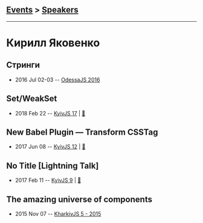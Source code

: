 ## [Events](../README.md) > [Speakers](../speakers.md)
---

# Кирилл Яковенко

## Стринги
- 2016 Jul 02-03 -- [OdessaJS 2016](https://youtu.be/WX-I3lyiUGE)    
## Set&#x2F;WeakSet
- 2018 Feb 22 -- [KyivJS 17](https://youtu.be/Wfg-_ljqaTA)  | [:notebook:](https://drive.google.com/file/d/1DY4-P1p2fh-uLcfeGsHNmzlA48Ap-nmf/view)  
## New Babel Plugin — Transform CSSTag
- 2017 Jun 08 -- [KyivJS 12](https://www.youtube.com/watch?v=hd_hoMZ2wn0)  | [:notebook:](https://blia.github.io/kyivjs-jun-8-2017/)  
## No Title [Lightning Talk]
- 2017 Feb 11 -- [KyivJS 9](https://www.youtube.com/watch?v=4-U2sEMPMR0)  | [:notebook:](https://drive.google.com/file/d/0B65dEGRmB3ViZXAzaWxRdjZwcnc/view)  
## The amazing universe of components
- 2015 Nov 07 -- [KharkivJS 5 - 2015](https://www.youtube.com/watch?v=QE8wnZ1SbOs)    
